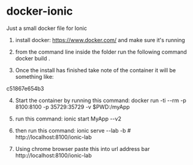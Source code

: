 # docker-ionic
Just a small docker file for Ionic

1. install docker: https://www.docker.com/ and make sure it's running
2. from the command line inside the folder run the following command
docker build .

3. Once the install has finished take note of the container it will be something like:

c51867e654b3

4. Start the container by running this command:
docker run -ti --rm -p 8100:8100 -p 35729:35729 -v $PWD:/myApp <insert the id of the container>

5. run this command: ionic start MyApp --v2

6. then run this command: ionic serve --lab -b # http://localhost:8100/ionic-lab

7. Using chrome browser paste this into url address bar http://localhost:8100/ionic-lab



